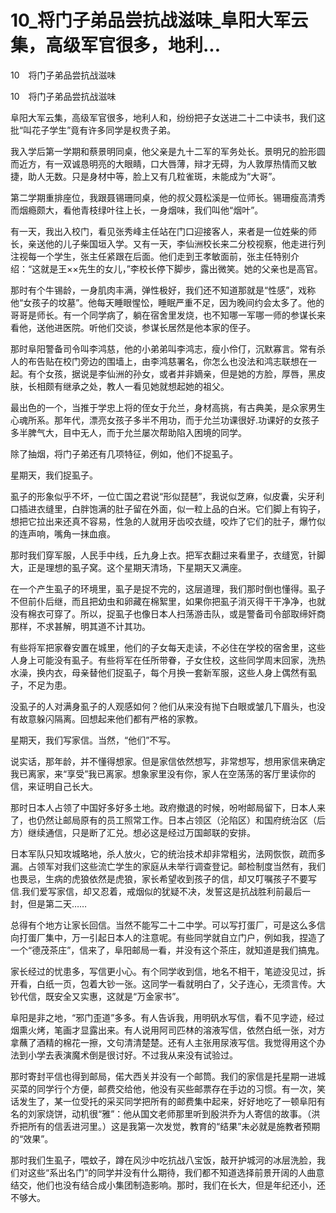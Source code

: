 # 10_将门子弟品尝抗战滋味_阜阳大军云集，高级军官很多，地利...

10　将门子弟品尝抗战滋味

10　将门子弟品尝抗战滋味

阜阳大军云集，高级军官很多，地利人和，纷纷把子女送进二十二中读书，我们这批“叫花子学生”竟有许多同学是权贵子弟。

我入学后第一学期和蔡景明同桌，他父亲是九十二军的军务处长。景明兄的脸形圆而近方，有一双诚恳明亮的大眼睛，口大唇薄，辩才无碍，为人敦厚热情而又敏捷，助人无数。只是身材中等，脸上又有几粒雀斑，未能成为“大哥”。

第二学期重排座位，我跟聂锡珊同桌，他的叔父聂松溪是一位师长。锡珊瘦高清秀而烟瘾颇大，看他青枝绿叶往上长，一身烟味，我们叫他“烟叶”。

有一天，我出入校门，看见张秀峰主任站在门口迎接客人，来者是一位姓柴的师长，亲送他的儿子柴国垣入学。又有一天，李仙洲校长来二分校视察，他走进行列注视每一个学生，张主任紧跟在后面。他们走到王孝敏面前，张主任特别介绍：“这就是王××先生的女儿，”李校长停下脚步，露出微笑。她的父亲也是高官。

那时有个牛锡龄，一身肌肉丰满，弹性极好，我们还不知道那就是“性感”，戏称他“女孩子的坟墓”。他每天睡眼惺忪，睡眠严重不足，因为晚间约会太多了。他的哥哥是师长。有一个同学病了，躺在宿舍里发烧，也不知哪一军哪一师的参谋长来看他，送他进医院。听他们交谈，参谋长居然是他本家的侄子。

那时阜阳警备司令叫李鸿慈，他的小弟弟叫李鸿志，瘦小伶仃，沉默寡言。常有杀人的布告贴在校门旁边的围墙上，由李鸿慈署名，你怎么也没法和鸿志联想在一起。有个女孩，据说是李仙洲的孙女，或者并非嫡亲，但是她的方脸，厚唇，黑皮肤，长相颇有继承之处，教人一看见她就想起她的祖父。

最出色的一个，当推于学忠上将的侄女于允兰，身材高挑，有古典美，是众家男生心魂所系。那年代，漂亮女孩子多半不用功，而于允兰功课很好.功课好的女孩子多半脾气大，目中无人，而于允兰屡次帮助陷入困境的同学。

除了抽烟，将门子弟还有几项特征，例如，他们不捉虱子。

星期天，我们捉虱子。

虱子的形象似乎不坏，一位亡国之君说“形似琵琶”，我说似芝麻，似皮囊，尖牙利口插进衣缝里，白胖饱满的肚子留在外面，似一粒上品的白米。它们脚上有钩子，想把它拉出来还真不容易，性急的人就用牙齿咬衣缝，咬炸了它们的肚子，爆竹似的连声响，嘴角一抹血痕。

那时我们穿军服，人民手中线，丘九身上衣。把军衣翻过来看里子，衣缝宽，针脚大，正是理想的虱子窝。这个星期天清场，下星期天又满座。

在一个产生虱子的环境里，虱子是捉不完的，这层道理，我们那时倒也懂得。虱子不但前仆后继，而且把幼虫和卵藏在棉絮里，如果你把虱子消灭得干干净净，也就没有棉衣可穿了。所以，捉虱子也像日本人扫荡游击队，或是警备司令部取缔奸商那样，不求甚解，明其道不计其功。

有些将军把家眷安置在城里，他们的子女每天走读，不必住在学校的宿舍里，这些人身上可能没有虱子。有些将军在任所带眷，子女住校，这些同学周末回家，洗热水澡，换内衣，母亲替他们捉虱子，每个月换一套新军服，这些人身上偶然有虱子，不足为患。

没虱子的人对满身虱子的人观感如何？他们从来没有抛下白眼或皱几下眉头，也没有故意躲闪隔离。回想起来他们都有严格的家教。

星期天，我们写家信。当然，“他们”不写。

说实话，那年龄，并不懂得想家。但是家信依然想写，非常想写，想用家信来确定我已离家，来“享受”我已离家。想象家里没有你，家人在空荡荡的客厅里读你的信，来证明自己长大。

那时日本人占领了中国好多好多土地。政府撤退的时候，吩咐邮局留下，日本人来了，也仍然让邮局原有的员工照常工作。日本占领区（沦陷区）和国府统治区（后方）继续通信，只是断了汇兑。想必这是经过万国邮联的安排。

日本军队只知攻城略地，杀人放火，它的统治技术却非常粗劣，法网恢恢，疏而多漏。占领军对我们这些流亡学生的家庭从未举行调查登记。邮检制度当然有，我们也畏忌，生病的虎狼依然是虎狼，家长希望收到孩子的信，却又叮嘱孩子不要写信.我们爱写家信，却又忍着，戒烟似的犹疑不决，发誓这是抗战胜利前最后一封，但是第二天……

总得有个地方让家长回信。当然不能写二十二中学。可以写打蛋厂，可是这么多信向打蛋厂集中，万一引起日本人的注意呢。有些同学就自立门户，例如我，捏造了一个“德茂茶庄”，信来了，阜阳邮局一看，并没有这个茶庄，就知道是我们搞鬼。

家长经过的忧患多，写信更小心。有个同学收到信，地名不相干，笔迹没见过，拆开看，白纸一页，包着大钞一张。这同学一看就明白了，父子连心，无须言传。大钞代信，既安全又实惠，这就是“万金家书”。

阜阳是非之地，“邪门歪道”多多。有人告诉我，用明矾水写信，看不见字迹，经过烟熏火烤，笔画才显露出来。有人说用阿司匹林的溶液写信，依然白纸一张，对方拿蘸了酒精的棉花一擦，文句清清楚楚。还有人主张用尿液写信。我觉得用这个办法到小学去表演魔术倒是很讨好。不过我从来没有试验过。

那时寄封平信也得到邮局，偌大西关并没有一个邮筒。我们的家信是托星期一进城买菜的同学行个方便，邮费交给他，他没有买些邮票存在手边的习惯。有一次，笑话发生了，某一位受托的采买同学把所有的邮费集中起来，好好地吃了一顿阜阳有名的刘家烧饼，动机很“雅”：他从国文老师那里听到殷洪乔为人寄信的故事。（洪乔把所有的信丢进河里。）这是我第一次发觉，教育的“结果”未必就是施教者预期的“效果”。

那时我们生虱子，喂蚊子，蹲在风沙中吃抗战八宝饭，敲开护城河的冰层洗脸，我们对这些“系出名门”的同学并没有什么期待，我们都不知道选择前景开阔的人曲意结交，他们也没有结合成小集团制造影响。那时，我们在长大，但是年纪还小，还不够大。